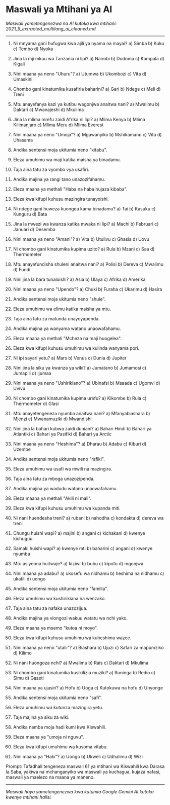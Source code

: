 # Maswali ya Mtihani ya AI
*Maswali yametengenezwa na AI kutoka kwa mtihani: 2021_9_extracted_multilang_ai_cleaned.md*

---

1.  Ni mnyama gani hufugwa kwa ajili ya nyama na mayai?
    a) Simba
    b) Kuku
    c) Tembo
    d) Nyoka

2.  Jina la mji mkuu wa Tanzania ni lipi?
    a) Nairobi
    b) Dodoma
    c) Kampala
    d) Kigali

3.  Nini maana ya neno "Uhuru"?
    a) Utumwa
    b) Ukombozi
    c) Vita
    d) Umaskini

4.  Chombo gani kinatumika kusafiria baharini?
    a) Gari
    b) Ndege
    c) Meli
    d) Treni

5.  Mtu anayefanya kazi ya kutibu wagonjwa anaitwa nani?
    a) Mwalimu
    b) Daktari
    c) Mwanajeshi
    d) Mkulima

6.  Jina la mlima mrefu zaidi Afrika ni lipi?
    a) Mlima Kenya
    b) Mlima Kilimanjaro
    c) Mlima Meru
    d) Mlima Everest

7.  Nini maana ya neno "Umoja"?
    a) Mgawanyiko
    b) Mshikamano
    c) Vita
    d) Uhasama

8.  Andika sentensi moja ukitumia neno "kitabu".

9.  Eleza umuhimu wa maji katika maisha ya binadamu.

10. Taja aina tatu za vyombo vya usafiri.

11. Andika majina ya rangi tano unazozifahamu.

12. Eleza maana ya methali "Haba na haba hujaza kibaba".

13. Eleza kwa kifupi kuhusu mazingira tunayoishi.

14. Ni ndege gani huweza kuongea kama binadamu?
    a) Tai
    b) Kasuku
    c) Kunguru
    d) Bata

15. Jina la mwezi wa kwanza katika mwaka ni lipi?
    a) Machi
    b) Februari
    c) Januari
    d) Desemba

16. Nini maana ya neno "Amani"?
    a) Vita
    b) Utulivu
    c) Ghasia
    d) Uovu

17. Ni chombo gani kinatumika kupima uzito?
    a) Rula
    b) Mzani
    c) Saa
    d) Thermometer

18. Mtu anayefundisha shuleni anaitwa nani?
    a) Polisi
    b) Dereva
    c) Mwalimu
    d) Fundi

19. Nini jina la bara tunaloishi?
    a) Asia
    b) Ulaya
    c) Afrika
    d) Amerika

20. Nini maana ya neno "Upendo"?
    a) Chuki
    b) Furaha
    c) Ukarimu
    d) Hasira

21. Andika sentensi moja ukitumia neno "shule".

22. Eleza umuhimu wa elimu katika maisha ya mtu.

23. Taja aina tatu za matunda unayoyapenda.

24. Andika majina ya wanyama watano unaowafahamu.

25. Eleza maana ya methali "Mcheza na maji huogelea".

26. Eleza kwa kifupi kuhusu umuhimu wa kulinda wanyama pori.

27. Ni ipi sayari yetu?
    a) Mars
    b) Venus
    c) Dunia
    d) Jupiter

28. Nini jina la siku ya kwanza ya wiki?
    a) Jumatano
    b) Jumamosi
    c) Jumapili
    d) Ijumaa

29. Nini maana ya neno "Ushirikiano"?
    a) Ubinafsi
    b) Msaada
    c) Ugomvi
    d) Uvivu

30. Ni chombo gani kinatumika kupima urefu?
    a) Kikombe
    b) Rula
    c) Thermometer
    d) Glasi

31. Mtu anayetengeneza nyumba anaitwa nani?
    a) Mfanyabiashara
    b) Mjenzi
    c) Mwanamuziki
    d) Mwandishi

32. Nini jina la bahari kubwa zaidi duniani?
    a) Bahari Hindi
    b) Bahari ya Atlantiki
    c) Bahari ya Pasifiki
    d) Bahari ya Arctic

33. Nini maana ya neno "Heshima"?
    a) Dharau
    b) Adabu
    c) Kiburi
    d) Uzembe

34. Andika sentensi moja ukitumia neno "rafiki".

35. Eleza umuhimu wa usafi wa mwili na mazingira.

36. Taja aina tatu za mboga unazozipenda.

37. Andika majina ya wadudu watano unaowafahamu.

38. Eleza maana ya methali "Akili ni mali".

39. Eleza kwa kifupi kuhusu umuhimu wa kupanda miti.

40. Ni nani huendesha treni?
     a) rubani
     b) nahodha
     c) kondakta
     d) dereva wa treni

41. Chungu huishi wapi?
     a) majini
     b) angani
     c) kichakani
     d) kwenye kichuguu

42. Samaki huishi wapi?
     a) kwenye mti
     b) baharini
     c) angani
     d) kwenye nyumba

43. Mtu asiyeona huitwaje?
     a) kiziwi
     b) bubu
     c) kipofu
     d) mgonjwa

44. Nini maana ya adabu?
     a) ukosefu wa nidhamu
     b) heshima na nidhamu
     c) ukatili
     d) uongo

45. Andika sentensi moja ukitumia neno "familia".

46. Eleza umuhimu wa kushirikiana na wenzako.

47. Taja aina tatu za nafaka unazozijua.

48. Andika majina ya viongozi wakuu watatu wa nchi yako.

49. Eleza maana ya msemo "kutoa ni moyo".

50. Eleza kwa kifupi kuhusu umuhimu wa kuheshimu wazee.

51. Nini maana ya neno "utalii"?
    a) Biashara
    b) Ujuzi
    c) Safari za mapumziko
    d) Kilimo

52. Ni nani huongoza nchi?
    a) Mwalimu
    b) Rais
    c) Daktari
    d) Mkulima

53. Ni chombo gani kinatumika kusikilizia muziki?
    a) Runinga
    b) Redio
    c) Simu
    d) Gazeti

54. Nini maana ya ujasiri?
    a) Hofu
    b) Uoga
    c) Kutokuwa na hofu
    d) Unyonge

55. Andika sentensi moja ukitumia neno "safi".

56. Eleza umuhimu wa kutunza mazingira yetu.

57. Taja majina ya siku za wiki.

58. Andika namba moja hadi kumi kwa Kiswahili.

59. Eleza maana ya "umoja ni nguvu".

60. Eleza kwa kifupi umuhimu wa kusoma vitabu.

61. Nini maana ya "Haki"?
     a) Uongo
     b) Ukweli
     c) Udhalimu
     d) Wizi

Prompt: Tafadhali tengeneza maswali 61 ya mtihani wa Kiswahili kwa Darasa la Saba, yakiwa na mchanganyiko wa maswali ya kuchagua, kujaza nafasi, maswali ya maelezo na maana ya maneno.

---
*Maswali haya yametengenezwa kwa kutumia Google Gemini AI kutoka kwenye mtihani halisi.*
